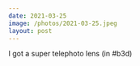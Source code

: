```yaml
---
date: 2021-03-25
image: /photos/2021-03-25.jpeg
layout: post
---
```


I got a super telephoto lens (in #b3d)
